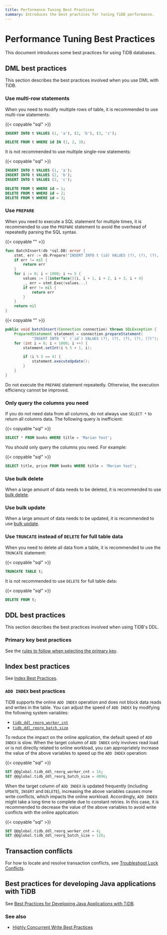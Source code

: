 ```yaml
---
title: Performance Tuning Best Practices
summary: Introduces the best practices for tuning TiDB performance.
---
```


# Performance Tuning Best Practices

This document introduces some best practices for using TiDB databases.

## DML best practices

This section describes the best practices involved when you use DML with TiDB.

### Use multi-row statements

When you need to modify multiple rows of table, it is recommended to use multi-row statements:

{{< copyable "sql" >}}

```sql
INSERT INTO t VALUES (1, 'a'), (2, 'b'), (3, 'c');

DELETE FROM t WHERE id IN (1, 2, 3);
```

It is not recommended to use multiple single-row statements:

{{< copyable "sql" >}}

```sql
INSERT INTO t VALUES (1, 'a');
INSERT INTO t VALUES (2, 'b');
INSERT INTO t VALUES (3, 'c');

DELETE FROM t WHERE id = 1;
DELETE FROM t WHERE id = 2;
DELETE FROM t WHERE id = 3;
```

### Use `PREPARE`

When you need to execute a SQL statement for multiple times, it is recommended to use the `PREPARE` statement to avoid the overhead of repeatedly parsing the SQL syntax.

<SimpleTab>
<div label="Golang">

{{< copyable "" >}}

```go
func BatchInsert(db *sql.DB) error {
    stmt, err := db.Prepare("INSERT INTO t (id) VALUES (?), (?), (?), (?), (?)")
    if err != nil {
        return err
    }
    for i := 0; i < 1000; i += 5 {
        values := []interface{}{i, i + 1, i + 2, i + 3, i + 4}
        _, err = stmt.Exec(values...)
        if err != nil {
            return err
        }
    }
    return nil
}
```

</div>

<div label="Java">

{{< copyable "" >}}

```java
public void batchInsert(Connection connection) throws SQLException {
    PreparedStatement statement = connection.prepareStatement(
            "INSERT INTO `t` (`id`) VALUES (?), (?), (?), (?), (?)");
    for (int i = 0; i < 1000; i ++) {
        statement.setInt(i % 5 + 1, i);

        if (i % 5 == 4) {
            statement.executeUpdate();
        }
    }
}
```

</div>
</SimpleTab>

Do not execute the `PREPARE` statement repeatedly. Otherwise, the execution efficiency cannot be improved.

### Only query the columns you need

If you do not need data from all columns, do not always use `SELECT *` to return all columns data. The following query is inefficient:

{{< copyable "sql" >}}

```sql
SELECT * FROM books WHERE title = 'Marian Yost';
```

You should only query the columns you need. For example:

{{< copyable "sql" >}}

```sql
SELECT title, price FROM books WHERE title = 'Marian Yost';
```

### Use bulk delete

When a large amount of data needs to be deleted, it is recommended to use [bulk delete](/develop/dev-guide-delete-data.md#bulk-delete).

### Use bulk update

When a large amount of data needs to be updated, it is recommended to use [bulk update](/develop/dev-guide-update-data.md#bulk-update).

### Use `TRUNCATE` instead of `DELETE` for full table data

When you need to delete all data from a table, it is recommended to use the `TRUNCATE` statement:

{{< copyable "sql" >}}

```sql
TRUNCATE TABLE t;
```

It is not recommended to use `DELETE` for full table data:

{{< copyable "sql" >}}

```sql
DELETE FROM t;
```

## DDL best practices

This section describes the best practices involved when using TiDB's DDL.

### Primary key best practices

See the [rules to follow when selecting the primary key](/develop/dev-guide-create-table.md#rules-to-follow-when-selecting-primary-key).

## Index best practices

See [Index Best Practices](/develop/dev-guide-index-best-practice.md).

### `ADD INDEX` best practices

TiDB supports the online `ADD INDEX` operation and does not block data reads and writes in the table. You can adjust the speed of `ADD INDEX` by modifying the following system variables:

* [`tidb_ddl_reorg_worker_cnt`](/system-variables.md#tidb_ddl_reorg_worker_cnt)
* [`tidb_ddl_reorg_batch_size`](/system-variables.md#tidb_ddl_reorg_batch_size)

To reduce the impact on the online application, the default speed of `ADD INDEX` is slow. When the target column of `ADD INDEX` only involves read load or is not directly related to online workload, you can appropriately increase the value of the above variables to speed up the `ADD INDEX` operation:

{{< copyable "sql" >}}

```sql
SET @@global.tidb_ddl_reorg_worker_cnt = 16;
SET @@global.tidb_ddl_reorg_batch_size = 4096;
```

When the target column of `ADD INDEX` is updated frequently (including `UPDATE`, `INSERT` and `DELETE`), increasing the above variables causes more write conflicts, which impacts the online workload. Accordingly, `ADD INDEX` might take a long time to complete due to constant retries. In this case, it is recommended to decrease the value of the above variables to avoid write conflicts with the online application:

{{< copyable "sql" >}}

```sql
SET @@global.tidb_ddl_reorg_worker_cnt = 4;
SET @@global.tidb_ddl_reorg_batch_size = 128;
```

## Transaction conflicts

For how to locate and resolve transaction conflicts, see [Troubleshoot Lock Conflicts](/troubleshoot-lock-conflicts.md).

## Best practices for developing Java applications with TiDB

See [Best Practices for Developing Java Applications with TiDB](/best-practices/java-app-best-practices.md).

### See also

- [Highly Concurrent Write Best Practices](/best-practices/high-concurrency-best-practices.md)
